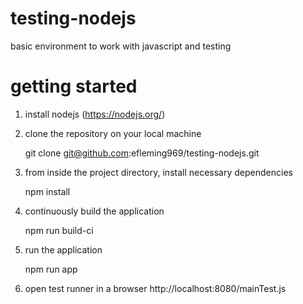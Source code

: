 # testing-nodejs

basic environment to work with javascript and testing

# getting started

1. install nodejs (https://nodejs.org/)

2. clone the repository on your local machine
    
    git clone git@github.com:efleming969/testing-nodejs.git

3. from inside the project directory, install necessary dependencies

    npm install 

4. continuously build the application

    npm run build-ci

5. run the application

    npm run app

6. open test runner in a browser http://localhost:8080/mainTest.js
